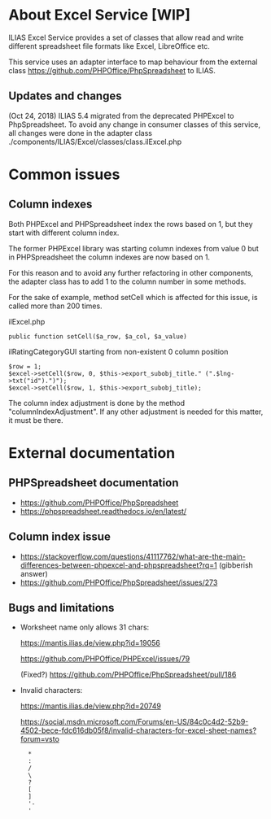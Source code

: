 
# About Excel Service [WIP]

ILIAS Excel Service provides a set of classes that allow read and write different spreadsheet file formats like Excel, LibreOffice etc.

This service uses an adapter interface to map behaviour from the external class https://github.com/PHPOffice/PhpSpreadsheet to ILIAS.
 
## Updates and changes

(Oct 24, 2018) ILIAS 5.4 migrated from the deprecated PHPExcel to PhpSpreadsheet. To avoid any change in consumer classes of this service,
all changes were done in the adapter class ./components/ILIAS/Excel/classes/class.ilExcel.php

# Common issues

## Column indexes

Both PHPExcel and PHPSpreadsheet index the rows based on 1,  but they start with different column index.

The former PHPExcel library was starting column indexes from value 0 but in PHPSpreadsheet the column indexes are now based on 1.

For this reason and to avoid any further refactoring in other components, the adapter class has to add 1 to the column number in some methods.

For the sake of example, method setCell which is affected for this issue, is called more than 200 times.

ilExcel.php

    public function setCell($a_row, $a_col, $a_value)

ilRatingCategoryGUI starting from non-existent 0 column position

    $row = 1;
    $excel->setCell($row, 0, $this->export_subobj_title." (".$lng->txt("id").")");
    $excel->setCell($row, 1, $this->export_subobj_title);

The column index adjustment is done by the method "columnIndexAdjustment". If any other adjustment is needed for this matter, it must
be there.

# External documentation

## PHPSpreadsheet documentation
- https://github.com/PHPOffice/PhpSpreadsheet
- https://phpspreadsheet.readthedocs.io/en/latest/

## Column index issue
- https://stackoverflow.com/questions/41117762/what-are-the-main-differences-between-phpexcel-and-phpspreadsheet?rq=1 (gibberish answer) 
- https://github.com/PHPOffice/PhpSpreadsheet/issues/273

## Bugs and limitations
- Worksheet name only allows 31 chars:

    https://mantis.ilias.de/view.php?id=19056
    
    https://github.com/PHPOffice/PHPExcel/issues/79 
    
    (Fixed?) https://github.com/PHPOffice/PhpSpreadsheet/pull/186

- Invalid characters:
    
    https://mantis.ilias.de/view.php?id=20749
    
    https://social.msdn.microsoft.com/Forums/en-US/84c0c4d2-52b9-4502-bece-fdc616db05f8/invalid-characters-for-excel-sheet-names?forum=vsto
    
        *
        :
        /
        \
        ?
        [
        ]
        '-
        '
    